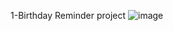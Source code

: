 1-Birthday Reminder project
![image](https://user-images.githubusercontent.com/60480896/169658687-a06e624b-fbe7-4287-ba5f-5c95d171707d.png)
